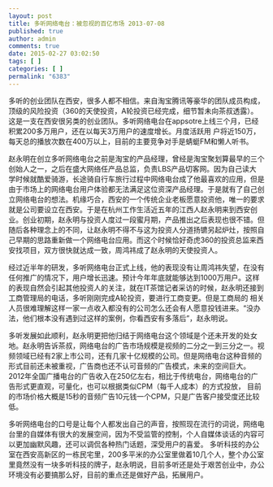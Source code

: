 ```yaml
---
layout: post
title: 多听网络电台：被忽视的百亿市场 2013-07-08
published: true
author: admin
comments: true
date: 2015-02-27 03:02:50
tags: [ ]
categories: [ ]
permalink: "6383"
---
```



多听的创业团队在西安，很多人都不相信。来自淘宝腾讯等豪华的团队成员构成，顶级的风险投资（360的天使投资，A轮投资已经完成，细节暂未向茶叔透露）。这是一支在西安很另类的创业团队。多听网络电台在appsotre上线三个月，已经积累200多万用户，还在以每天3万用户的速度增长。月度活跃用 户将近150万，每天总的播放次数在400万以上，目前的主要竞争对手是蜻蜓FM和懒人听书。

赵永明在创立多听网络电台之前是淘宝的产品经理，曾经是淘宝聚划算最早的三个创始人之一，之后在盛大网络任产品总监，负责LBS产品切客网。因为自己读大 学时候就酷爱骑游，长途骑自行车旅行过程中网络电台成了他最喜欢的应用，但是由于市场上的网络电台用户体验都无法满足这位资深产品经理。于是就有了自己创 立网络电台的想法。机缘巧合，西安的一个传统企业老板愿意投资他，唯一的要求就是公司要设立在西安。于是在杭州工作生活近五年的江西人赵永明来到西安创业。创业初期，赵永明与投资人度过一段蜜月期，产品推出之后表现也很不错。但随后各种理念上的不同，让赵永明不得不与这为投资人分道扬镳另起炉灶，按照自己早期的思路重新做一个网络电台应用。而这个时候恰好奇虎360的投资总监来西安找项目，双方很快就达成一致，周鸿祎成了赵永明的天使投资人。

经过近半年的研发，多听网络电台正式上线，他的表现没有让周鸿祎失望，在没有任何推广的情况下，用户增长迅速。预计今年年底就能够达到1000万用户。这样的表现自然会引起其他投资人的关注，就在IT茶馆记者采访的时候，赵永明还接到工商管理局的电话，多听刚刚完成A轮投资，要进行工商变更。但是工商局的 相关人员很难理解这样一家一点收入都没有的公司怎么还会有人愿意投钱进来。“没办法，他们根本没有遇到过这样的案例，你看西安有多落后”，赵永明说。

多听发展如此顺利，赵永明更把他归结于网络电台这个领域是个还未开发的处女地。赵永明告诉茶叔，网络电台的广告市场规模是视频的二分之一到三分之一。视频领域已经有2家上市公司，还有几家十亿规模的公司。但是网络电台这种音频的形式目前还未被重视，广告商也还不认可音频的广告模式，未来的空间巨大。 2012年全国广播电台的广告收入在250亿左右，相比于传统电台，网络电台的广告形式更直观，可量化，也可以根据类似CPM（每千人成本）的方式投放， 目前的市场价格大概是15秒的音频广告10元钱一个CPM，只是广告客户接受度还比较低。

多听网络电台的口号是让每个人都发出自己的声音，按照现在流行的词说，网络电台里的自媒体有很大的发展空间，因为不受监管的控制，个人自媒体谈话的内容可 以更加幽默风趣，还可以调侃各种热门话题，深受用户的喜爱。 多听科技的办公室在西安高新区的一栋民宅里，200多平米的办公室里做着10几个人，整个办公室里竟然没有一块多听科技的牌子，赵永明说，目前多听还是处于艰苦创业中，办公环境没有必要搞那么好，目前的重点还是做好产品，拓展用户。